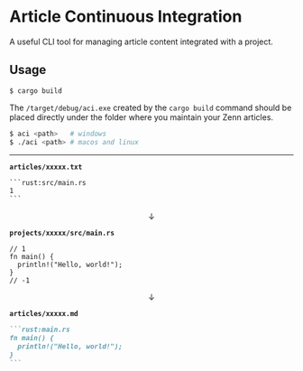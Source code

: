 # Article Continuous Integration

A useful CLI tool for managing article content integrated with a project.

## Usage

```
$ cargo build
```

The `/target/debug/aci.exe` created by the `cargo build` command should be placed directly under the folder where you maintain your Zenn articles.

```bash
$ aci <path>   # windows
$ ./aci <path> # macos and linux
```

---

**`articles/xxxxx.txt`**

````txt:xxxxx.txt
```rust:src/main.rs
1
```
````

<div align="center">↓</div>

**`projects/xxxxx/src/main.rs`**

```
// 1
fn main() {
  println!("Hello, world!");
}
// -1
```

<div align="center">↓</div>

**`articles/xxxxx.md`**

````md:xxxxx.md
```rust:main.rs
fn main() {
  println!("Hello, world!");
}
```
````
